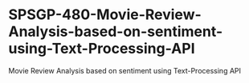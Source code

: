 # SPSGP-480-Movie-Review-Analysis-based-on-sentiment-using-Text-Processing-API
Movie Review Analysis based on  sentiment using Text-Processing API
